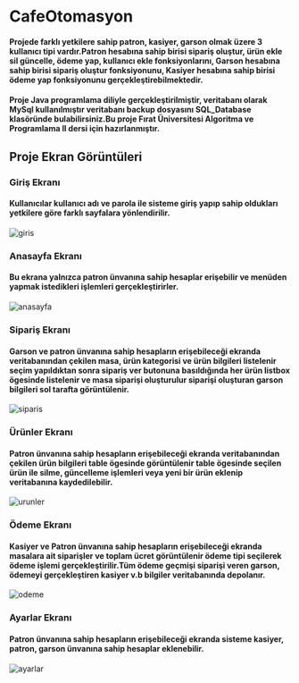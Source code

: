 # CafeOtomasyon
#### Projede farklı yetkilere sahip patron, kasiyer, garson olmak üzere 3 kullanıcı tipi vardır.Patron hesabına sahip birisi sipariş oluştur,  ürün ekle sil güncelle, ödeme yap, kullanıcı ekle fonksiyonlarını, Garson hesabına sahip birisi sipariş oluştur fonksiyonunu, Kasiyer hesabına sahip birisi ödeme yap fonksiyonunu gerçekleştirebilmektedir.

#### Proje Java programlama diliyle gerçekleştirilmiştir, veritabanı olarak MySql kullanılmıştır veritabanı backup dosyasını SQL_Database klasöründe bulabilirsiniz.Bu proje Fırat Üniversitesi Algoritma ve Programlama II dersi için hazırlanmıştır.

## Proje Ekran Görüntüleri <br>
### Giriş Ekranı
#### Kullanıcılar kullanıcı adı ve parola ile sisteme giriş yapıp sahip oldukları yetkilere göre farklı sayfalara yönlendirilir.
![giris](https://github.com/regaipaydogdu/CafeOtomasyon/blob/master/screenshots/giris.PNG) <br>

### Anasayfa Ekranı
#### Bu ekrana yalnızca patron ünvanına sahip hesaplar erişebilir ve menüden yapmak istedikleri işlemleri gerçekleştirirler.
![anasayfa](https://github.com/regaipaydogdu/CafeOtomasyon/blob/master/screenshots/anasayfa.PNG) <br>

### Sipariş Ekranı
#### Garson ve patron ünvanına sahip hesapların erişebileceği ekranda veritabanından çekilen masa, ürün kategorisi ve ürün bilgileri listelenir seçim yapıldıktan sonra sipariş ver butonuna basıldığında her ürün listbox ögesinde listelenir ve masa siparişi oluşturulur siparişi oluşturan garson bilgileri sol tarafta görüntülenir.
![siparis](https://github.com/regaipaydogdu/CafeOtomasyon/blob/master/screenshots/siparis.PNG) <br>

### Ürünler Ekranı
#### Patron ünvanına sahip hesapların erişebileceği ekranda veritabanından çekilen ürün bilgileri table ögesinde görüntülenir table ögesinde seçilen ürün ile silme, güncelleme işlemleri veya yeni bir ürün eklenip veritabanına kaydedilebilir.
![urunler](https://github.com/regaipaydogdu/CafeOtomasyon/blob/master/screenshots/urunler.PNG) <br>

### Ödeme Ekranı
#### Kasiyer ve Patron ünvanına sahip hesapların erişebileceği ekranda masalara ait siparişler ve toplam ücret görüntülenir ödeme tipi seçilerek ödeme işlemi gerçekleştirilir.Tüm ödeme geçmişi siparişi veren garson, ödemeyi gerçekleştiren kasiyer v.b bilgiler veritabanında depolanır.
![odeme](https://github.com/regaipaydogdu/CafeOtomasyon/blob/master/screenshots/odeme.PNG) <br>

### Ayarlar Ekranı
#### Patron ünvanına sahip hesapların erişebileceği ekranda sisteme kasiyer, patron, garson ünvanına sahip hesaplar eklenebilir.
![ayarlar](https://github.com/regaipaydogdu/CafeOtomasyon/blob/master/screenshots/ayarlar.PNG) <br>

